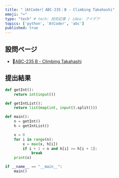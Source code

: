 ```yaml
---
title: "［AtCoder］ABC-235｜B - Climbing Takahashi"
emoji: "⌨️"
type: "tech" # tech: 技術記事 / idea: アイデア
topics: ['python', 'AtCoder', 'abc']
published: true
---
```


## 設問ページ

- 🔗[ABC-235 B - Climbing Takahashi](https://atcoder.jp/contests/abc235/tasks/abc235_b)

## 提出結果

```python
def getInt():
    return int(input())

def getIntList():
    return list(map(int, input().split()))

def main():
    n = getInt()
    h = getIntList()

    x = 0
    for i in range(n):
        x = max(x, h[i])
        if i + 1 < n and h[i] >= h[i + 1]:
            break
    print(x)

if __name__ == "__main__":
    main()
```
